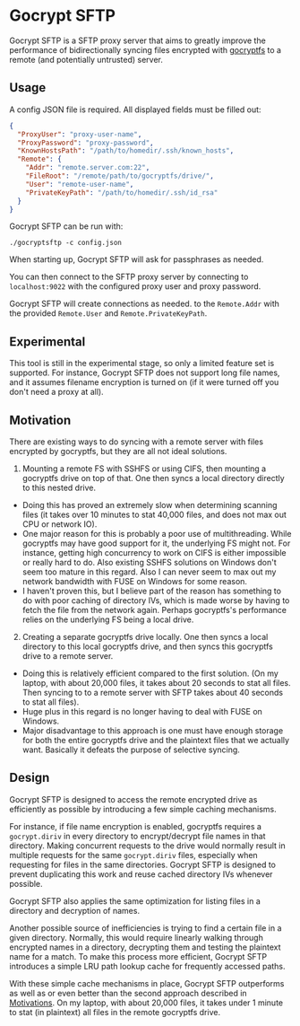 # Gocrypt SFTP

Gocrypt SFTP is a SFTP proxy server that aims to greatly improve the performance
of bidirectionally syncing files encrypted with
[gocryptfs](https://github.com/rfjakob/gocryptfs) to a remote (and potentially
untrusted) server.

## Usage

A config JSON file is required. All displayed fields must be filled out:

```json
{
  "ProxyUser": "proxy-user-name",
  "ProxyPassword": "proxy-password",
  "KnownHostsPath": "/path/to/homedir/.ssh/known_hosts",
  "Remote": {
    "Addr": "remote.server.com:22",
    "FileRoot": "/remote/path/to/gocryptfs/drive/",
    "User": "remote-user-name",
    "PrivateKeyPath": "/path/to/homedir/.ssh/id_rsa"
  }
}
```

Gocrypt SFTP can be run with:

`./gocryptsftp -c config.json`

When starting up, Gocrypt SFTP will ask for passphrases as needed.

You can then connect to the SFTP proxy server by connecting to
`localhost:9022` with the configured proxy user and proxy password.

Gocrypt SFTP will create connections as needed. to the `Remote.Addr` with the
provided `Remote.User` and `Remote.PrivateKeyPath`.

## Experimental

This tool is still in the experimental stage, so only a limited feature set is
supported. For instance, Gocrypt SFTP does not support long file names, and it
assumes filename encryption is turned on (if it were turned off you don't need
a proxy at all).

## Motivation
There are existing ways to do syncing with a remote server with files
encrypted by gocryptfs, but they are all not ideal solutions.

1. Mounting a remote FS with SSHFS or using CIFS, then mounting a gocryptfs
drive on top of that. One then syncs a local directory directly to this
nested drive.
  - Doing this has proved an extremely slow when determining scanning files
  (it takes over 10 minutes to stat 40,000 files, and does not max out CPU
  or network IO).
  - One major reason for this is probably a poor use of multithreading. While
  gocryptfs may have good support for it, the underlying FS might not. For
  instance, getting high concurrency to work on CIFS is either impossible or
  really hard to do. Also existing SSHFS solutions on Windows don't seem too
  mature in this regard. Also I can never seem to max out my network bandwidth
  with FUSE on Windows for some reason.
  - I haven't proven this, but I believe part of the reason has something to do
  with poor caching of directory IVs, which is made worse by having to fetch
  the file from the network again. Perhaps gocryptfs's performance relies on
  the underlying FS being a local drive.

2. Creating a separate gocryptfs drive locally. One then syncs a local
directory to this local gocryptfs drive, and then syncs this gocryptfs drive
to a remote server.
  - Doing this is relatively efficient compared to the first solution.
  (On my laptop, with about 20,000 files, it takes about 20 seconds to stat
  all files. Then syncing to to a remote server with SFTP takes about 40
  seconds to stat all files).
  - Huge plus in this regard is no longer having to deal with FUSE on Windows.
  - Major disadvantage to this approach is one must have enough storage for
  both the entire gocryptfs drive and the plaintext files that we actually want.
  Basically it defeats the purpose of selective syncing.

## Design

Gocrypt SFTP is designed to access the remote encrypted drive as efficiently as
possible by introducing a few simple caching mechanisms.

For instance, if file name encryption is enabled, gocryptfs requires a
`gocrypt.diriv` in every directory to encrypt/decrypt file names in that
directory. Making concurrent requests to the drive would normally result in
multiple requests for the same `gocrypt.diriv` files, especially when
requesting for files in the same directories. Gocrypt SFTP is designed to
prevent duplicating this work and reuse cached directory IVs whenever
possible.

Gocrypt SFTP also applies the same optimization for listing files in
a directory and decryption of names.

Another possible source of inefficiencies is trying to find a certain file in
a given directory. Normally, this would require linearly walking through
encrypted names in a directory, decrypting them and testing the plaintext
name for a match. To make this process more efficient, Gocrypt SFTP
introduces a simple LRU path lookup cache for frequently accessed paths.

With these simple cache mechanisms in place, Gocrypt SFTP outperforms as well
as or even better than the second approach described in
[Motivations](#motivations). On my laptop, with about 20,000 files, it takes
under 1 minute to stat (in plaintext) all files in the remote gocryptfs drive.





